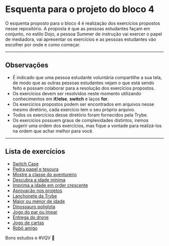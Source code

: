 # Esquenta para o projeto do bloco 4

O esquenta proposto para o bloco 4 é realização dos exercícios propostos nesse repositório. A proposta é que as pessoas estudantes façam em conjunto, no estilo Dojo, a pessoa Summer de instrução vai exercer o papel de mediadora, vai apresentar os exercícios e as pessoas estudantes vão escolher por onde e como começar.

---

## Observações

- É indicado que uma pessoa estudante voluntária compartilhe a sua tela, de modo que as outras pessoas estudantes vejam o que está sendo feito e possam colaborar para a resolução dos exercícios propostos.
- Os exercícios devem ser resolvidos neste momento utilizando conhecimentos em **if/else**, **switch** e laços **for**.
- Os exercícios propostos podem ser encontrados em arquivos nesse mesmo diretório, cada exercício tem o seu próprio arquivo.
- Todos os exercícios desse diretório foram fornecidos pela Trybe.
- Os exercícios possuem graus de complexidades distintos, iremos sugerir uma ordem dos exercícios, mas fique a vontade para realizá-los na ordem que achar melhor para você.

---

## Lista de exercícios

- [Switch Case](switchCase.js)
- [Pedra,papel e tesoura](jokenpo.js)
- [Mostre a classe do aventureiro](aventureiros.js)
- [Descubra a idade mínima](idadeMinima.js)
- [Imprima a idade em order crescente](idadeOrdemCrescente.js)
- [Aprovação nos projetos](aprovacaoNosProjetos.js)
- [Lanchonete da Trybe](lanchoneteTrybe.js)
- [Maior ou menor de idade](maiorOuMenorIdade.js)
- [Dinossauro poliglota](dinossauroPoliglota.js)
- [Jogo do par ou ímpar](parOuImpar.js)
- [Entrega do drone](entregaDoDrone.js)
- [Jogo de cartas](jogoDeCartas.js)
- [Robô amigo](roboAmigo.js)

Bons estudos e #VQV :rocket:
